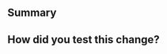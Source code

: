 <!--
  Thanks for submitting a pull request!
  We appreciate you spending the time to work on these changes. Please provide enough information so that others can review your pull request. The three fields below are mandatory.

  Before submitting a pull request, please make sure the project builds and prettier has been run on your files. You can run yarn prettier in the root of the project to achieve this. To test if the project builds, please run yarn build:all , this will build all associated packages and themes to ensure that nothing has broke.

  Learn more about contributing: https://opensource.differentbreed.events/docs/contributing/
-->

## Summary

<!--
 Explain the **motivation** for making this change. What existing problem does the pull request solve?
-->

## How did you test this change?

<!--
  Demonstrate the code is solid. Example: The exact commands you ran and their output, screenshots / videos if the pull request changes the user interface.
  How exactly did you verify that your PR solves the issue you wanted to solve?
  If you leave this empty, your PR will very likely be closed.
-->

